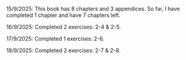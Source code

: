 15/9/2025: This book has 8 chapters and 3 appendices. So far, I have completed 1 chapter and have 7 chapters left.   

16/9/2025: Completed 2 exercises: 2-4 & 2-5.

17/9/2025: Completed 1 exercises: 2-6.

18/9/2025: Completed 2 exercises: 2-7 & 2-8.